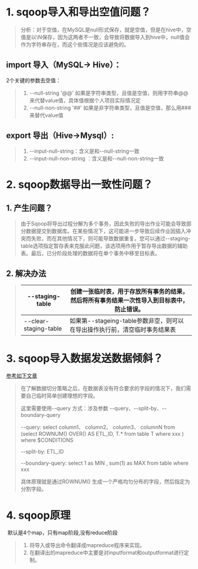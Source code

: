 # 1. sqoop导入和导出空值问题？

> 分析：对于空值，在MySQL是null形式保存，就是空值，但是在hive中，空值是以\N保存，因为这两者不一致，会导致将数据导入到hive中，null值会作为字符串存在，而这个些情况是应该避免的。

## import 导入（MySQL-> Hive）：

2个关键的参数去空值：

> 1. --null-string '@@'  如果是字符串类型，且值是空值，则用字符串@@来代替value值，具体值根据个人项目实际情况定
> 2. --null-non-string '##' 如果是非字符串类型，且值是空值，那么用###来替代value值

## export 导出（Hive->Mysql）:

> 1. --input-null-string：含义是和--null-string一致
> 2. --input-null-non-string ：含义是和--null-non-string一致

# 2. sqoop数据导出一致性问题？

## 1. 产生问题？

> 由于Sqoop将导出过程分解为多个事务，因此失败的导出作业可能会导致部分数据提交到数据库。在某些情况下，这可能进一步导致后续作业因插入冲突而失败，而在其他情况下，则可能导致数据重复。您可以通过--staging-table选项指定暂存表来克服此问题，该选项用作用于暂存导出数据的辅助表。最后，已分阶段处理的数据将在单个事务中移至目标表。

## 2. 解决办法

> | --staging-table <staging-table-name> | 创建一张临时表，用于存放所有事务的结果，然后将所有事务结果一次性导入到目标表中，防止错误。 |
> | ------------------------------------ | ------------------------------------------------------------ |
> | --clear-staging-table                | 如果第--stageing-table参数非空，则可以在导出操作执行前，清空临时事务结果表 |

# 3. sqoop导入数据发送数据倾斜？

[参考如下文章](https://blog.csdn.net/lizhiguo18/article/details/103969906)

> 在了解数据切分策略之后，在数据表没有符合要求的字段的情况下，我们需要自己临时简单创建理想的字段。
>
> 这里需要使用--query 方式：涉及参数  --query、--split-by、--boundary-query
>
> --query: select column1、 column2、 column3、 columnN from (select ROWNUM() OVER() AS ETL_ID, T.* from table T where xxx )  where $CONDITIONS
>
> --split-by: ETL_ID
>
> --boundary-query: select 1 as MIN , sum(1) as MAX from table where xxx
>
> 具体原理就是通过ROWNUM() 生成一个严格均匀分布的字段，然后指定为分割字段。

# 4. sqoop原理

​		默认是4个map，只有map阶段,没有reduce阶段

> 1. 将导入或导出命令翻译成mapreduce程序来实现。
> 2. 在翻译出的mapreduce中主要是对inputformat和outputformat进行定制。